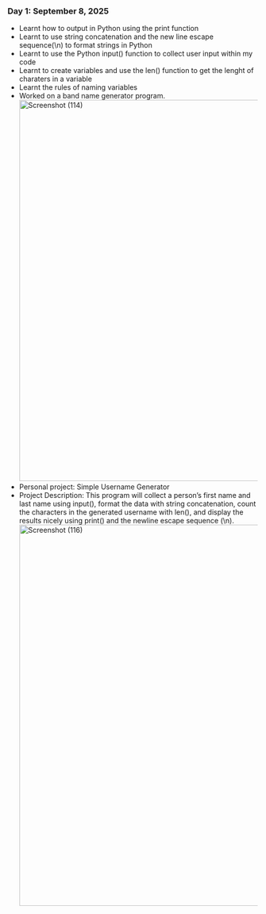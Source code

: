 ### Day 1: September 8, 2025
- Learnt how to output in Python using the print function
- Learnt to use string concatenation and the new line escape sequence(\n) to format strings in Python
- Learnt to use the Python input() function to collect user input within my code
- Learnt to create variables and use the len() function to get the lenght of charaters in a variable
- Learnt the rules of naming variables
- Worked on a band name generator program. <img width="1366" height="768" alt="Screenshot (114)" src="https://github.com/user-attachments/assets/e1b3ebfb-3834-4753-9527-d0527f8c7235" />
- Personal project: Simple Username Generator
- Project Description: This program will collect a person’s first name and last name using input(), format the data with string concatenation, count the characters in the generated username with len(), and display the results nicely using print() and the newline escape sequence (\n). <img width="1366" height="768" alt="Screenshot (116)" src="https://github.com/user-attachments/assets/2e0fba5b-34cf-4633-9bea-e6c471e1f9a9" />
